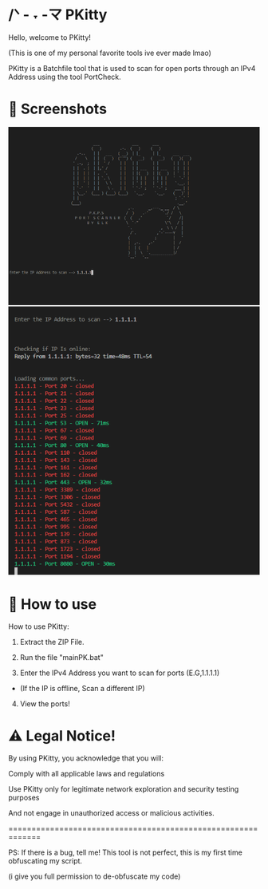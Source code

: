 # /ᐠ - ˕ -マ PKitty

Hello, welcome to PKitty!

(This is one of my personal favorite tools ive ever made lmao)

PKitty is a Batchfile tool that is used to scan for open ports through an IPv4 Address using the tool PortCheck.

# 📸 Screenshots
![Image Alt](https://github.com/3elk/PKitty/blob/3edbc761fed7060fd11a80d62bfa1f0af8ccfa85/media/Screenshot%202025-02-01%20123433.png)
![Image Alt](https://github.com/3elk/PKitty/blob/bed28790d434a0ce8820d4ffa31d156f8b915570/media/Screenshot%202025-02-01%20125851.png)

# 📜 How to use
How to use PKitty:

1)   Extract the ZIP File.

2)   Run the file "mainPK.bat"

3)   Enter the IPv4 Address you want to scan for ports (E.G,1.1.1.1)
   - (If the IP is offline, Scan a different IP)

4)   View the ports!

# ⚠️ Legal Notice!
By using PKitty, you acknowledge that you will:

Comply with all applicable laws and regulations

Use PKitty only for legitimate network exploration and security testing purposes

And not engage in unauthorized access or malicious activities.

=============================================================

PS: If there is a bug, tell me! This tool is not perfect, this is my first time obfuscating my script. 

(i give you full permission to de-obfuscate my code)
